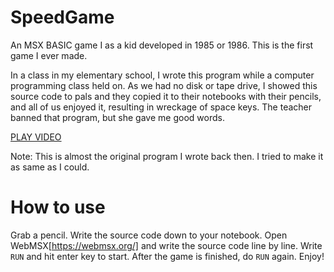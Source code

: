 # SpeedGame
An MSX BASIC game I as a kid developed in 1985 or 1986. This is the first game I ever made.

In a class in my elementary school, I wrote this program while a computer programming class held on. As we had no disk or tape drive, I showed this source code to pals and they copied it to their notebooks with their pencils, and all of us enjoyed it, resulting in wreckage of space keys. The teacher banned that program, but she gave me good words.

[PLAY VIDEO](https://youtu.be/XLkCvbMeQgM)

Note: This is almost the original program I wrote back then. I tried to make it as same as I could.

# How to use

Grab a pencil. Write the source code down to your notebook.
Open WebMSX[https://webmsx.org/] and write the source code line by line.
Write `RUN` and hit enter key to start.
After the game is finished, do `RUN` again. Enjoy!
